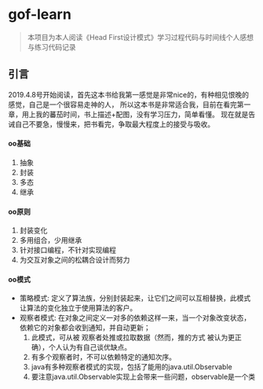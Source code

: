 # gof-learn
> 本项目为本人阅读《Head First设计模式》学习过程代码与时间线个人感想与练习代码记录

## 引言
 2019.4.8号开始阅读，首先这本书给我第一感觉是非常nice的，有种相见恨晚的感觉，自己是一个很容易走神的人，
 所以这本书是非常适合我，目前在看完第一章，用上我的蕃茄时间，书上描述+配图，没有学习压力，简单看懂。
 现在就是告诫自己不要急，慢慢来，把书看完，争取最大程度上的接受与吸收。

#### oo基础
1. 抽象
2. 封装
3. 多态
4. 继承
#### oo原则
1. 封装变化
2. 多用组合，少用继承
3. 针对接口编程，不针对实现编程
4. 为交互对象之间的松耦合设计而努力
#### oo模式
* 策略模式:
定义了算法族，分别封装起来，让它们之间可以互相替换，此模式让算法的变化独立于使用算法的客户。
* 观察者模式:
在对象之间定义一对多的依赖这样一来，当一个对象改变状态，依赖它的对象都会收到通知，并自动更新；
    1. 此模式，可从被 观察者处推或拉取数据（然而，推的方式 被认为更正确），个人认为有自己谈优缺点。
    2. 有多个观察者时，不可以依赖特定的通知次序。
    3. java有多种观察者模式的实现，包括了能用的java.util.Observable
    4. 要注意java.util.Observable实现上会带来一些问题，observable是一个类
    




 
